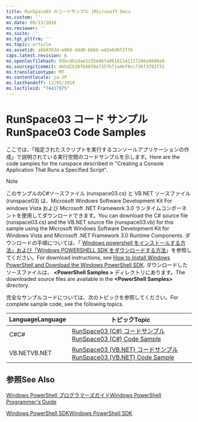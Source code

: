 ```yaml
---
title: RunSpace03 のコードサンプル |Microsoft Docs
ms.custom: ''
ms.date: 09/13/2016
ms.reviewer: ''
ms.suite: ''
ms.tgt_pltfrm: ''
ms.topic: article
ms.assetid: a6b8303d-e868-4dd0-bbbb-ed2e6d8f2f76
caps.latest.revision: 6
ms.openlocfilehash: 93bcdb1dae1c55e46fa06161141117286a9009a9
ms.sourcegitcommit: debd2b38fb8070a7357bf1a4bf9cc736f3702f31
ms.translationtype: MT
ms.contentlocale: ja-JP
ms.lasthandoff: 12/05/2019
ms.locfileid: "74417975"
---
```

# <a name="runspace03-code-samples"></a><span data-ttu-id="37f53-102">RunSpace03 コード サンプル</span><span class="sxs-lookup"><span data-stu-id="37f53-102">RunSpace03 Code Samples</span></span>

<span data-ttu-id="37f53-103">ここでは、「指定されたスクリプトを実行するコンソールアプリケーションの作成」で説明されている実行空間のコードサンプルを示します。</span><span class="sxs-lookup"><span data-stu-id="37f53-103">Here are the code samples for the runspace described in "Creating a Console Application That Runs a Specified Script".</span></span>

> [!NOTE]
> <span data-ttu-id="37f53-104">このサンプルのC#ソースファイル (runspace03.cs) と VB.NET ソースファイル (runspace03) は、Microsoft Windows Software Development Kit For windows Vista および Microsoft .NET Framework 3.0 ランタイムコンポーネントを使用してダウンロードできます。</span><span class="sxs-lookup"><span data-stu-id="37f53-104">You can download the C# source file (runspace03.cs) and the VB.NET source file (runspace03.vb) for this sample using the Microsoft Windows Software Development Kit for Windows Vista and Microsoft .NET Framework 3.0 Runtime Components.</span></span> <span data-ttu-id="37f53-105">ダウンロードの手順については、「 [Windows powershell をインストールする方法」および「Windows POWERSHELL SDK をダウンロードする方法](/powershell/scripting/developer/installing-the-windows-powershell-sdk)」を参照してください。</span><span class="sxs-lookup"><span data-stu-id="37f53-105">For download instructions, see [How to Install Windows PowerShell and Download the Windows PowerShell SDK](/powershell/scripting/developer/installing-the-windows-powershell-sdk).</span></span>
> <span data-ttu-id="37f53-106">ダウンロードしたソースファイルは、 **\<PowerShell Samples >** ディレクトリにあります。</span><span class="sxs-lookup"><span data-stu-id="37f53-106">The downloaded source files are available in the **\<PowerShell Samples>** directory.</span></span>

<span data-ttu-id="37f53-107">完全なサンプルコードについては、次のトピックを参照してください。</span><span class="sxs-lookup"><span data-stu-id="37f53-107">For complete sample code, see the following topics.</span></span>

| <span data-ttu-id="37f53-108">Language</span><span class="sxs-lookup"><span data-stu-id="37f53-108">Language</span></span> |                                 <span data-ttu-id="37f53-109">トピック</span><span class="sxs-lookup"><span data-stu-id="37f53-109">Topic</span></span>                                 |
| -------- | --------------------------------------------------------------------- |
| <span data-ttu-id="37f53-110">C#</span><span class="sxs-lookup"><span data-stu-id="37f53-110">C#</span></span>       | [<span data-ttu-id="37f53-111">RunSpace03 (C#) コードサンプル</span><span class="sxs-lookup"><span data-stu-id="37f53-111">RunSpace03 (C#) Code Sample</span></span>](./runspace03-csharp-code-sample.md)     |
| <span data-ttu-id="37f53-112">VB.NET</span><span class="sxs-lookup"><span data-stu-id="37f53-112">VB.NET</span></span>   | [<span data-ttu-id="37f53-113">RunSpace03 (VB.NET) コードサンプル</span><span class="sxs-lookup"><span data-stu-id="37f53-113">RunSpace03 (VB.NET) Code Sample</span></span>](./runspace03-vb-net-code-sample.md) |

## <a name="see-also"></a><span data-ttu-id="37f53-114">参照</span><span class="sxs-lookup"><span data-stu-id="37f53-114">See Also</span></span>

[<span data-ttu-id="37f53-115">Windows PowerShell プログラマーズガイド</span><span class="sxs-lookup"><span data-stu-id="37f53-115">Windows PowerShell Programmer's Guide</span></span>](./windows-powershell-programmer-s-guide.md)

[<span data-ttu-id="37f53-116">Windows PowerShell SDK</span><span class="sxs-lookup"><span data-stu-id="37f53-116">Windows PowerShell SDK</span></span>](../windows-powershell-reference.md)
